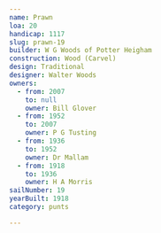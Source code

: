 ```yaml
---
name: Prawn
loa: 20
handicap: 1117
slug: prawn-19
builder: W G Woods of Potter Heigham
construction: Wood (Carvel)
design: Traditional
designer: Walter Woods
owners:
  - from: 2007
    to: null
    owner: Bill Glover
  - from: 1952
    to: 2007
    owner: P G Tusting
  - from: 1936
    to: 1952
    owner: Dr Mallam
  - from: 1918
    to: 1936
    owner: H A Morris
sailNumber: 19
yearBuilt: 1918
category: punts

---
```

